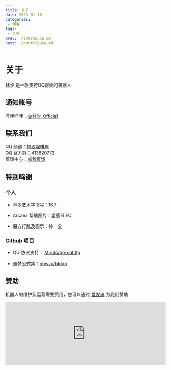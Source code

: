 ```yaml
---
title: 关于
date: 2023-01-10
categories:
 - 博客
tags:
 - 关于
prev: ./introduce.md
next: ./contribute.md
---
```



# 关于

林汐 是一款支持QQ聊天的机器人


## 通知账号

哔哩哔哩：[@林汐_Official](https://b23.tv/QsiWeqD)


## 联系我们

QQ 频道：[林汐咖啡屋](https://pd.qq.com/s/5b26z878f)   
QQ 官方群：[413820772](https://qm.qq.com/cgi-bin/qm/qr?k=IzcgSO2oNhbkrbCMFtQigRsE4a7Z6fSS&jump_from=webapi)  
反馈中心：[点我反馈](https://support.qq.com/product/426080)  

<!-- more -->

## 特别鸣谢

### 个人
* 林汐艺术字书写：16.7  

* Arcaea 帮助图片：星鹿ELEC

* 魔方打乱及图示：孙一仝

### Github 项目
* QQ 协议支持： [Mrs4s/go-cqhttp](https://github.com/Mrs4s/go-cqhttp)  

* 噩梦公式集：[nbwzx/blddb](https://github.com/nbwzx/blddb)  

## 赞助

机器人的维护及运营需要费用，您可以通过 [爱发电](https://afdian.net/a/linxi-bot)  为我们赞助

<iframe id="afdian_leaflet_{1}" src="https://afdian.net/leaflet?slug={1}" width="100%" scrolling="no" height="200" frameborder="0"></iframe>

<!-- 
<div class="surveybyantdv" data-sf-id="6397a8a054b10022" data-sf-mode="sidetab" data-sf-button-color="#1055FF" data-sf-text-color="#ffffff" data-sf-font-size="17" data-sf-button-text="点我申请" data-sf-button-radius="5" data-sf-button-icon="mail-outlined" data-sf-default-open="false" data-sf-allow-repeat-submit="true" data-sf-close-after-submit="true" data-sf-hide-after-submit="false" data-sf-delay-visible="false" data-sf-preload="true" data-sf-width="350px" data-sf-height="450px"></div> <script async src="//aliyuncdn.antdv.com/form/static/embed/runtime.js"></script> -->